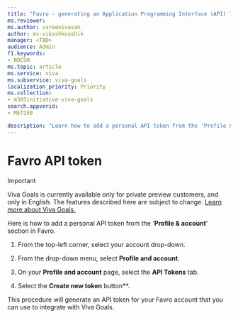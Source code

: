 ```yaml
---
title: "Favro - generating an Application Programming Interface (API) Token"
ms.reviewer: 
ms.author: vsreenivasan
author: ms-vikashkoushik
manager: <TBD>
audience: Admin
f1.keywords:
- NOCSH
ms.topic: article
ms.service: viva
ms.subservice: viva-goals
localization_priority: Priority
ms.collection:  
- m365initiative-viva-goals
search.appverid:
- MET150

description: "Learn how to add a personal API token from the 'Profile & account' section in Favro."
---
```


# Favro API token 

> [!IMPORTANT]
> Viva Goals is currently available only for private preview customers, and only in English. The features described here are subject to change. [Learn more about Viva Goals.](https://go.microsoft.com/fwlink/?linkid=2189933)

Here is how to add a personal API token from the '**Profile & account**' section in Favro.
  
1. From the top-left corner, select your account drop-down.
  
2. From the drop-down menu, select **Profile and account**.
  
3. On your **Profile and account** page, select the **API Tokens** tab.
  
4. Select the **Create new token** button**.
  
This procedure will generate an API token for your Favro account that you can use to integrate with Viva Goals. 

